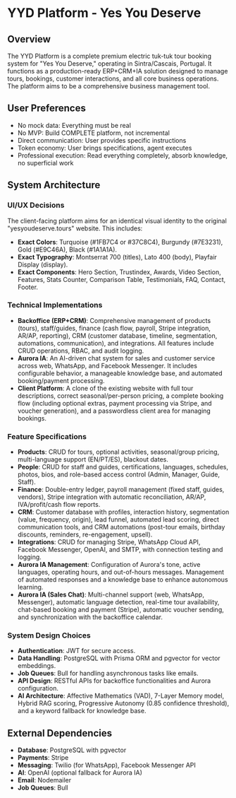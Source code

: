 # YYD Platform - Yes You Deserve

## Overview
The YYD Platform is a complete premium electric tuk-tuk tour booking system for "Yes You Deserve," operating in Sintra/Cascais, Portugal. It functions as a production-ready ERP+CRM+IA solution designed to manage tours, bookings, customer interactions, and all core business operations. The platform aims to be a comprehensive business management tool.

## User Preferences
- No mock data: Everything must be real
- No MVP: Build COMPLETE platform, not incremental
- Direct communication: User provides specific instructions
- Token economy: User brings specifications, agent executes
- Professional execution: Read everything completely, absorb knowledge, no superficial work

## System Architecture

### UI/UX Decisions
The client-facing platform aims for an identical visual identity to the original "yesyoudeserve.tours" website. This includes:
- **Exact Colors**: Turquoise (#1FB7C4 or #37C8C4), Burgundy (#7E3231), Gold (#E9C46A), Black (#1A1A1A).
- **Exact Typography**: Montserrat 700 (titles), Lato 400 (body), Playfair Display (display).
- **Exact Components**: Hero Section, Trustindex, Awards, Video Section, Features, Stats Counter, Comparison Table, Testimonials, FAQ, Contact, Footer.

### Technical Implementations
- **Backoffice (ERP+CRM)**: Comprehensive management of products (tours), staff/guides, finance (cash flow, payroll, Stripe integration, AR/AP, reporting), CRM (customer database, timeline, segmentation, automations, communication), and integrations. All features include CRUD operations, RBAC, and audit logging.
- **Aurora IA**: An AI-driven chat system for sales and customer service across web, WhatsApp, and Facebook Messenger. It includes configurable behavior, a manageable knowledge base, and automated booking/payment processing.
- **Client Platform**: A clone of the existing website with full tour descriptions, correct seasonal/per-person pricing, a complete booking flow (including optional extras, payment processing via Stripe, and voucher generation), and a passwordless client area for managing bookings.

### Feature Specifications
- **Products**: CRUD for tours, optional activities, seasonal/group pricing, multi-language support (EN/PT/ES), blackout dates.
- **People**: CRUD for staff and guides, certifications, languages, schedules, photos, bios, and role-based access control (Admin, Manager, Guide, Staff).
- **Finance**: Double-entry ledger, payroll management (fixed staff, guides, vendors), Stripe integration with automatic reconciliation, AR/AP, IVA/profit/cash flow reports.
- **CRM**: Customer database with profiles, interaction history, segmentation (value, frequency, origin), lead funnel, automated lead scoring, direct communication tools, and CRM automations (post-tour emails, birthday discounts, reminders, re-engagement, upsell).
- **Integrations**: CRUD for managing Stripe, WhatsApp Cloud API, Facebook Messenger, OpenAI, and SMTP, with connection testing and logging.
- **Aurora IA Management**: Configuration of Aurora's tone, active languages, operating hours, and out-of-hours messages. Management of automated responses and a knowledge base to enhance autonomous learning.
- **Aurora IA (Sales Chat)**: Multi-channel support (web, WhatsApp, Messenger), automatic language detection, real-time tour availability, chat-based booking and payment (Stripe), automatic voucher sending, and synchronization with the backoffice calendar.

### System Design Choices
- **Authentication**: JWT for secure access.
- **Data Handling**: PostgreSQL with Prisma ORM and pgvector for vector embeddings.
- **Job Queues**: Bull for handling asynchronous tasks like emails.
- **API Design**: RESTful APIs for backoffice functionalities and Aurora configuration.
- **AI Architecture**: Affective Mathematics (VAD), 7-Layer Memory model, Hybrid RAG scoring, Progressive Autonomy (0.85 confidence threshold), and a keyword fallback for knowledge base.

## External Dependencies
- **Database**: PostgreSQL with pgvector
- **Payments**: Stripe
- **Messaging**: Twilio (for WhatsApp), Facebook Messenger API
- **AI**: OpenAI (optional fallback for Aurora IA)
- **Email**: Nodemailer
- **Job Queues**: Bull